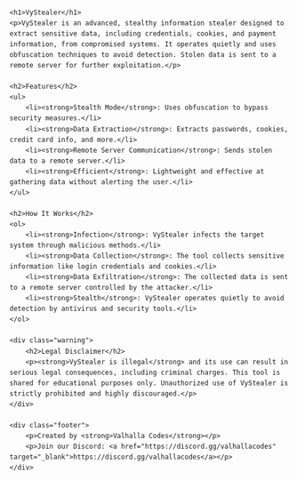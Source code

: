 <!DOCTYPE html>
<html lang="en">
<head>
    <meta charset="UTF-8">
    <meta name="viewport" content="width=device-width, initial-scale=1.0">
    <title>VyStealer README</title>
    <style>
        body {
            font-family: Arial, sans-serif;
            line-height: 1.6;
            margin: 20px;
        }
        h1 {
            color: #2c3e50;
        }
        h2 {
            color: #34495e;
        }
        p {
            color: #7f8c8d;
        }
        ul {
            margin-left: 20px;
        }
        .warning {
            background-color: #e74c3c;
            color: white;
            padding: 10px;
            margin-top: 20px;
            border-radius: 5px;
        }
        .footer {
            margin-top: 30px;
            font-size: 14px;
            color: #7f8c8d;
        }
        .footer a {
            color: #3498db;
            text-decoration: none;
        }
    </style>
</head>
<body>

    <h1>VyStealer</h1>
    <p>VyStealer is an advanced, stealthy information stealer designed to extract sensitive data, including credentials, cookies, and payment information, from compromised systems. It operates quietly and uses obfuscation techniques to avoid detection. Stolen data is sent to a remote server for further exploitation.</p>

    <h2>Features</h2>
    <ul>
        <li><strong>Stealth Mode</strong>: Uses obfuscation to bypass security measures.</li>
        <li><strong>Data Extraction</strong>: Extracts passwords, cookies, credit card info, and more.</li>
        <li><strong>Remote Server Communication</strong>: Sends stolen data to a remote server.</li>
        <li><strong>Efficient</strong>: Lightweight and effective at gathering data without alerting the user.</li>
    </ul>

    <h2>How It Works</h2>
    <ol>
        <li><strong>Infection</strong>: VyStealer infects the target system through malicious methods.</li>
        <li><strong>Data Collection</strong>: The tool collects sensitive information like login credentials and cookies.</li>
        <li><strong>Data Exfiltration</strong>: The collected data is sent to a remote server controlled by the attacker.</li>
        <li><strong>Stealth</strong>: VyStealer operates quietly to avoid detection by antivirus and security tools.</li>
    </ol>

    <div class="warning">
        <h2>Legal Disclaimer</h2>
        <p><strong>VyStealer is illegal</strong> and its use can result in serious legal consequences, including criminal charges. This tool is shared for educational purposes only. Unauthorized use of VyStealer is strictly prohibited and highly discouraged.</p>
    </div>

    <div class="footer">
        <p>Created by <strong>Valhalla Codes</strong></p>
        <p>Join our Discord: <a href="https://discord.gg/valhallacodes" target="_blank">https://discord.gg/valhallacodes</a></p>
    </div>

</body>
</html>

